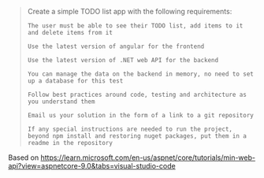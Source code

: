 >
> Create a simple TODO list app with the following requirements:
> 
>     The user must be able to see their TODO list, add items to it and delete items from it
> 
>     Use the latest version of angular for the frontend
> 
>     Use the latest version of .NET web API for the backend
> 
>     You can manage the data on the backend in memory, no need to set up a database for this test
> 
>     Follow best practices around code, testing and architecture as you understand them
> 
>     Email us your solution in the form of a link to a git repository
> 
>     If any special instructions are needed to run the project, beyond npm install and restoring nuget packages, put them in a readme in the repository

Based on https://learn.microsoft.com/en-us/aspnet/core/tutorials/min-web-api?view=aspnetcore-9.0&tabs=visual-studio-code